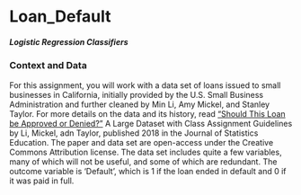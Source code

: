 # Loan_Default
##### Logistic Regression Classifiers

### Context and Data
For this assignment, you will work with a data set of loans issued to small businesses in California, initially provided by the U.S. Small Business Administration and further cleaned by Min Li, Amy Mickel, and Stanley Taylor.
For more details on the data and its history, read [“Should This Loan be Approved or Denied?”](https://amstat.tandfonline.com/doi/full/10.1080/10691898.2018.1434342) A Large Dataset with Class Assignment Guidelines by Li, Mickel, adn Taylor, published 2018 in the Journal of Statistics Education. The paper and data set are open-access under the Creative Commons Attribution license.
The data set includes quite a few variables, many of which will not be useful, and some of which are redundant. The outcome variable is ‘Default’, which is 1 if the loan ended in default and 0 if it was paid in full.


